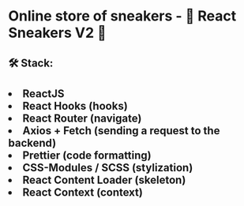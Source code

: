 <h1>Online store of sneakers - 👟 React Sneakers V2 👟

<h2>🛠 Stack:<h2>

<li>ReactJS
<li>React Hooks (hooks)
<li>React Router (navigate)
<li>Axios + Fetch (sending a request to the backend)
<li>Prettier (code formatting)
<li>CSS-Modules / SCSS (stylization)
<li>React Content Loader (skeleton)
<li>React Context (context)
